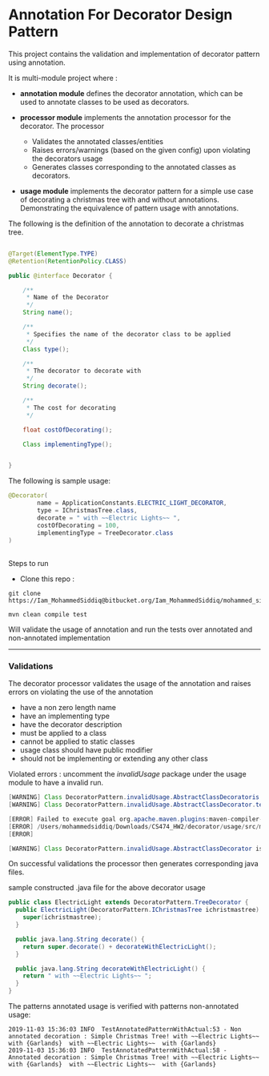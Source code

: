 # Annotation For Decorator Design Pattern 

This project contains the validation and implementation of decorator pattern using annotation.

It is multi-module project where :

- **annotation module** defines the decorator annotation, which can be used to annotate classes to be used as decorators.

- **processor module** implements the annotation processor for the decorator. The processor
    - Validates the annotated classes/entities
    - Raises errors/warnings (based on the given config) upon violating the decorators usage
    - Generates classes corresponding to the annotated classes as decorators.
    
    
- **usage module** implements the decorator pattern for a simple use case of decorating a christmas tree with and
without annotations. Demonstrating the equivalence of pattern usage with annotations.

The following is the definition of the annotation to decorate a christmas tree.

```java

@Target(ElementType.TYPE)
@Retention(RetentionPolicy.CLASS)

public @interface Decorator {

    /**
     * Name of the Decorator
     */
    String name();

    /**
     * Specifies the name of the decorator class to be applied
     */
    Class type();

    /**
     * The decorator to decorate with
     */
    String decorate();

    /**
     * The cost for decorating
     */

    float costOfDecorating();

    Class implementingType();


}
```

The following is sample usage: 

```java
@Decorator(
        name = ApplicationConstants.ELECTRIC_LIGHT_DECORATOR,
        type = IChristmasTree.class,
        decorate = " with ~~Electric Lights~~ ",
        costOfDecorating = 100,
        implementingType = TreeDecorator.class
)
```

##
Steps to run

- Clone this repo :
```
git clone https://Iam_MohammedSiddiq@bitbucket.org/Iam_MohammedSiddiq/mohammed_siddiq_474_hw2.git
```
```
mvn clean compile test
```

Will validate the usage of annotation and run the tests over annotated and non-annotated implementation

___
### Validations

The decorator processor validates the usage of the annotation and raises errors on violating the use of the annotation
- have a non zero length name
- have an implementing type
- have the decorator description
- must be applied to a class
- cannot be applied to static classes
- usage class should have public modifier
- should not be implementing or extending any other class

Violated errors : uncomment the _invalidUsage_ package under the usage module to have a invalid run.

```java
[WARNING] Class DecoratorPattern.invalidUsage.AbstractClassDecoratoris Abstract, Class must be concrete
[WARNING] Class DecoratorPattern.invalidUsage.AbstractClassDecorator.tesUsageis not public, Class must be public

[ERROR] Failed to execute goal org.apache.maven.plugins:maven-compiler-plugin:3.1:compile (default-compile) on project usage: Compilation failure
[ERROR] /Users/mohammedsiddiq/Downloads/CS474_HW2/decorator/usage/src/main/java/DecoratorPattern/invalidUsage/AbstractClassDecorator.java:[15,17] decorate() in @Decorator for class DecoratorPattern.invalidUsage.AbstractClassDecorator is empty! Invalid use of Decorator pattern
[ERROR] 

[WARNING] Class DecoratorPattern.invalidUsage.AbstractClassDecorator is extending DecoratorPattern.TreeDecorator
```

On successful validations the processor then generates corresponding java files.

sample constructed .java file for the above decorator usage 

```java
public class ElectricLight extends DecoratorPattern.TreeDecorator {
  public ElectricLight(DecoratorPattern.IChristmasTree ichristmastree) {
    super(ichristmastree);
  }

  public java.lang.String decorate() {
    return super.decorate() + decorateWithElectricLight();
  }

  public java.lang.String decorateWithElectricLight() {
    return " with ~~Electric Lights~~ ";
  }
}
```

The patterns annotated usage is verified with patterns non-annotated usage: 

```
2019-11-03 15:36:03 INFO  TestAnnotatedPatternWithActual:53 - Non annotated decoration : Simple Christmas Tree! with ~~Electric Lights~~  with {Garlands}  with ~~Electric Lights~~  with {Garlands}  
2019-11-03 15:36:03 INFO  TestAnnotatedPatternWithActual:58 - Annotated decoration : Simple Christmas Tree! with ~~Electric Lights~~  with {Garlands}  with ~~Electric Lights~~  with {Garlands}  
```
